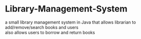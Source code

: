 # Library-Management-System
a small library management system in Java that allows librarian to add/remove/search books and users </br>also allows users to borrow and return books
